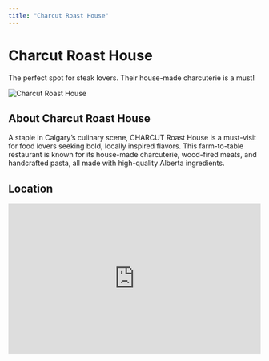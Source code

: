 ```yaml
---
title: "Charcut Roast House"
---
```


<div class="hero-container sub-page text-center py-5">
  <div class="hero">
    <h1 class="display-4 fw-bold">Charcut Roast House</h1>
    <p class="lead">The perfect spot for steak lovers. Their house-made charcuterie is a must!</p>
  </div>
</div>

<section class="restaurant-details">
  <img src="./assets/charcut-small.jpg" alt="Charcut Roast House" class="img-fluid mb-4">
  <h2>About Charcut Roast House</h2>
  <p>A staple in Calgary’s culinary scene, CHARCUT Roast House is a must-visit for food lovers seeking bold, locally inspired flavors. This farm-to-table restaurant is known for its house-made charcuterie, wood-fired meats, and handcrafted pasta, all made with high-quality Alberta ingredients. </p>

  <h2>Location</h2>
  <div id="map">
    <!-- Embed Google Maps -->
  <iframe src="https://www.google.com/maps/embed?pb=!1m18!1m12!1m3!1d2508.437992960339!2d-114.06581642390192!3d51.04499994437838!2m3!1f0!2f0!3f0!3m2!1i1024!2i768!4f13.1!3m3!1m2!1s0x53716558c342130d%3A0x5147db4072d919ad!2sCHARCUT!5e0!3m2!1sen!2sus!4v1743688833394!5m2!1sen!2sus" width="100%" height="300" style="border:0;" allowfullscreen="" loading="lazy" referrerpolicy="no-referrer-when-downgrade"></iframe>
  </div>
</section>

<Footer />